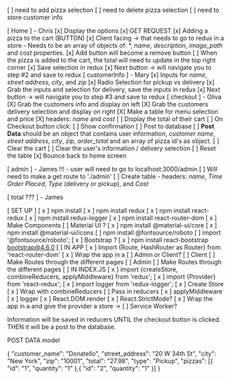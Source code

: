 [ ] need to add pizza selection 
[ ] need to delete pizza selection
[ ] need to store customer info

[ Home ] - Chris
    [x] Display the options
        [x] GET REQUEST
    [x] Adding a pizza to the cart (BUTTON)
        [x] Client facing -> that needs to go to redux in a store
         - Needs to be an array of objects of: *, *name*, *description*, *image_path* and *cost* properties. 
         [x] Add button will become a remove button
         [ ] When the pizza is added to the cart, the total will need to update in the top right corner
         [x] Save selection in redux
         [x] Next button -> will navigate you to step #2 and save to redux
[ customerInfo ] - Mary
    [x] Inputs for *name*, *street address*, *city*, and *zip*
    [x] Radio Selection for pickup vs delivery
    [x] Grab the inputs and selection for delivery, save the inputs in redux
    [x] Next button -> will navigate you to step #3 and save to redux
[ checkout ] - Oliva
    [X] Grab the customers info and display on left
    [X] Grab the customers delivery selection and display on right
    [X] Make a table for menu selection and price
        [X] headers: *name* and *cost*
    [ ] Display the total of their cart
    [ ] On Checkout button click:
        [ ] Show confirmation
        [ ] Post to database 
            [ ] **Post Data** should be an object that contains user information, *customer name*, *street address*, *city*, *zip*, *order_total* and an array of pizza id's as object. 
        [ ] Clear the cart
        [ ] Clear the user's information / delivery selection
        [ ] Reset the table
        [x] Bounce back to home screen
        
[ admin ] - James
!!! - user will need to go to localhost:3000/admin
    [  ] Will need to make a get route to './admin'
    [ ] Create table - headers: *name*, *Time Order Placed*, *Type* (delivery or pickup), and *Cost*

[ total ??? ] - James


[ SET UP ]
    [ x ] npm install
    [ x ] npm install redux 
    [ x ] npm install react-redux
    [ x ] npm install redux-logger
    [ x ] npm install react-router-dom
    [ x ] Make Components
    [  ] Material UI ?
        [ x ] npm install @material-ui/core
        [ x ] npm install @material-ui/icons
        [   ] npm install @fontsource/roboto
            [  ] import '@fontsource/roboto';
    [ x ] Bootstrap ?
        [ x ] npm install react-bootstrap bootstrap@4.6.0
    [ ] IN APP
        [ x ] Import {Route, HashRouter as Router} from 'react-router-dom'
        [ x ] Wrap the app in a <Router>
        [ ] Admin or Client?
            [ ] Client
                [ ] Make Routes through the different pages
            [ ] Admin
                [ ] Make Routes through the different pages
    [ ] IN INDEX.JS 
        [ x ] import {createStore, combineReducers, applyMiddleware} from 'redux';
        [ x ] import {Provider} from 'react-redux';
        [ x ] import logger from 'redux-logger';
        [ x ] Create Store
            [ x ] Wrap with combineReducers
                [ ] Pass in reducers
            [ x ] applyMiddleware
                [ x ] logger
        [ x ] React.DOM.render
            [ x ] React.StrictMode?
            [ x ] Wrap the app in a <Provider> and give the provider a store -> <Provider store={store}>
            [ ] Service Worker?




Information will be saved in reducers
UNTIL the checkout button is clicked. THEN it will be a post to the database.


POST DATA model 

{
  "customer_name": "Donatello",
  "street_address": "20 W 34th St",
  "city": "New York",
  "zip": "10001",
  "total": "27.98",
  "type": "Pickup",
  "pizzas": [{
    "id": "1",
    "quantity": "1"
  },{
    "id": "2",
    "quantity": "1"
  }]
}